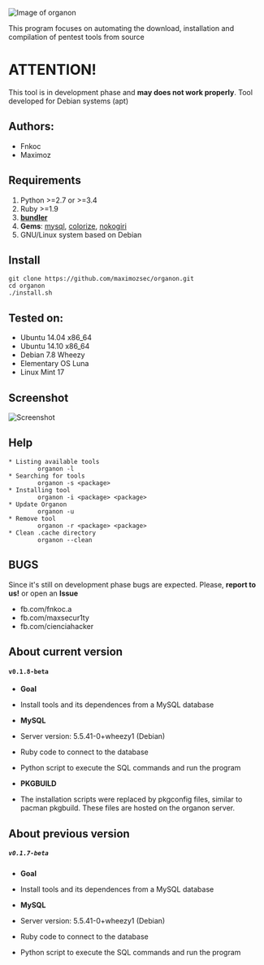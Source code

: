 ![Image of organon](https://i.imgur.com/VvoUkMP.jpg)

This program focuses on automating the download, installation and compilation of pentest tools from source

# ATTENTION!

This tool is in development phase and **may does not work properly**.
Tool developed for Debian systems (apt)

Authors:
--------
* Fnkoc
* Maximoz

Requirements
-------------
1. Python >=2.7 or >=3.4    
2. Ruby >=1.9
3. [**bundler**](http://bundler.io/)
4. **Gems**: [mysql](https://rubygems.org/gems/mysql), [colorize](https://rubygems.org/gems/colorize), [nokogiri](https://rubygems.org/gems/nokogiri)
5. GNU/Linux system based on Debian

Install
-------
	git clone https://github.com/maximozsec/organon.git
	cd organon
	./install.sh

Tested on:
----------
* Ubuntu 14.04 x86_64
* Ubuntu 14.10 x86_64
* Debian 7.8 Wheezy
* Elementary OS Luna
* Linux Mint 17

Screenshot
----------
![Screenshot](https://i.imgur.com/C4BvEh3.png)

Help
----
	* Listing available tools  
	        organon -l  
	* Searching for tools  
	        organon -s <package>
	* Installing tool  
	        organon -i <package> <package>
	* Update Organon  
	        organon -u
	* Remove tool
	        organon -r <package> <package>
	* Clean .cache directory
	        organon --clean 


BUGS
----
Since it's still on development phase bugs are expected. Please, **report to us!** or open an **Issue**
* fb.com/fnkoc.a
* fb.com/maxsecur1ty
* fb.com/cienciahacker

About current version
---------------------

#### `v0.1.8-beta`

- **Goal**
 - Install tools and its dependences from a MySQL database

- **MySQL**
 - Server version: 5.5.41-0+wheezy1 (Debian)

 - Ruby code to connect to the database

 - Python script to execute the SQL commands and run the program

- **PKGBUILD**
 - The installation scripts were replaced by pkgconfig files, similar to pacman pkgbuild. These files are hosted on the organon server.


About previous version
---------------------
##### `v0.1.7-beta`

- **Goal**
 - Install tools and its dependences from a MySQL database

- **MySQL**
 - Server version: 5.5.41-0+wheezy1 (Debian)

- Ruby code to connect to the database

- Python script to execute the SQL commands and run the program
